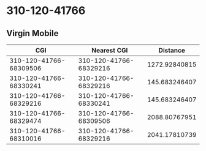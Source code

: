 # 310-120-41766
## Virgin Mobile


| CGI | Nearest CGI | Distance |
|-----|-------------|----------|
| 310-120-41766-68309506 | 310-120-41766-68329216 | 1272.92840815 |
| 310-120-41766-68330241 | 310-120-41766-68329216 | 145.683246407 |
| 310-120-41766-68329216 | 310-120-41766-68330241 | 145.683246407 |
| 310-120-41766-68329474 | 310-120-41766-68309506 | 2088.80767951 |
| 310-120-41766-68310016 | 310-120-41766-68329216 | 2041.17810739 |
